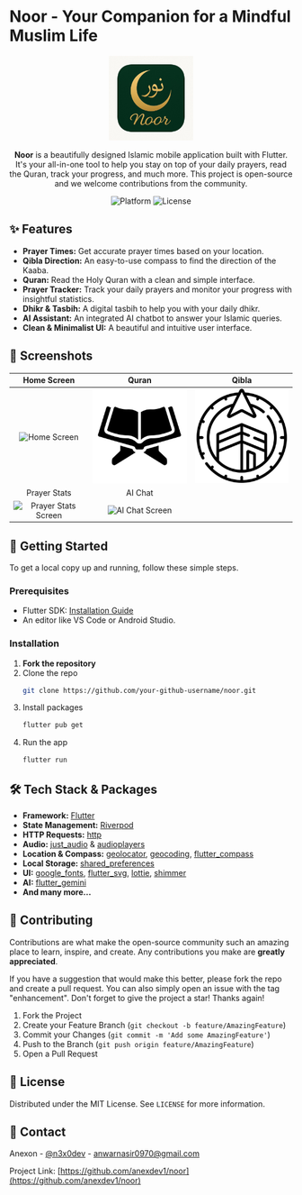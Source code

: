 # Noor - Your Companion for a Mindful Muslim Life

<p align="center">
  <img src="assets/icon.png" alt="Noor App Icon" width="150"/>
</p>

<p align="center">
  <strong>Noor</strong> is a beautifully designed Islamic mobile application built with Flutter. It's your all-in-one tool to help you stay on top of your daily prayers, read the Quran, track your progress, and much more. This project is open-source and we welcome contributions from the community.
</p>

<p align="center">
  <img src="https://img.shields.io/badge/platform-Flutter-blue" alt="Platform">
  <img src="https://img.shields.io/badge/license-MIT-green" alt="License">
</p>

## ✨ Features

*   **Prayer Times:** Get accurate prayer times based on your location.
*   **Qibla Direction:** An easy-to-use compass to find the direction of the Kaaba.
*   **Quran:** Read the Holy Quran with a clean and simple interface.
*   **Prayer Tracker:** Track your daily prayers and monitor your progress with insightful statistics.
*   **Dhikr & Tasbih:** A digital tasbih to help you with your daily dhikr.
*   **AI Assistant:** An integrated AI chatbot to answer your Islamic queries.
*   **Clean & Minimalist UI:** A beautiful and intuitive user interface.

## 📸 Screenshots

| Home Screen | Quran | Qibla |
| :---: | :---: | :---: |
| <img src="assets/home.png" alt="Home Screen" width="200"/> | <img src="assets/quran.png" alt="Quran Screen" width="200"/> | <img src="assets/qibla.png" alt="Qibla Screen" width="200"/> |
| Prayer Stats | AI Chat |
| <img src="assets/prayer.stats.png" alt="Prayer Stats Screen" width="200"/> | <img src="assets/aichat.png" alt="AI Chat Screen" width="200"/> |

## 🚀 Getting Started

To get a local copy up and running, follow these simple steps.

### Prerequisites

*   Flutter SDK: [Installation Guide](https://flutter.dev/docs/get-started/install)
*   An editor like VS Code or Android Studio.

### Installation

1.  **Fork the repository**
2.  Clone the repo
    ```sh
    git clone https://github.com/your-github-username/noor.git
    ```
3.  Install packages
    ```sh
    flutter pub get
    ```
4.  Run the app
    ```sh
    flutter run
    ```

## 🛠 Tech Stack & Packages

*   **Framework:** [Flutter](https://flutter.dev/)
*   **State Management:** [Riverpod](https://riverpod.dev/)
*   **HTTP Requests:** [http](https://pub.dev/packages/http)
*   **Audio:** [just_audio](https://pub.dev/packages/just_audio) & [audioplayers](https://pub.dev/packages/audioplayers)
*   **Location & Compass:** [geolocator](https://pub.dev/packages/geolocator), [geocoding](https://pub.dev/packages/geocoding), [flutter_compass](https://pub.dev/packages/flutter_compass)
*   **Local Storage:** [shared_preferences](https://pub.dev/packages/shared_preferences)
*   **UI:** [google_fonts](https://pub.dev/packages/google_fonts), [flutter_svg](https://pub.dev/packages/flutter_svg), [lottie](https://pub.dev/packages/lottie), [shimmer](https://pub.dev/packages/shimmer)
*   **AI:** [flutter_gemini](https://pub.dev/packages/flutter_gemini)
*   **And many more...**

## 🤝 Contributing

Contributions are what make the open-source community such an amazing place to learn, inspire, and create. Any contributions you make are **greatly appreciated**.

If you have a suggestion that would make this better, please fork the repo and create a pull request. You can also simply open an issue with the tag "enhancement".
Don't forget to give the project a star! Thanks again!

1.  Fork the Project
2.  Create your Feature Branch (`git checkout -b feature/AmazingFeature`)
3.  Commit your Changes (`git commit -m 'Add some AmazingFeature'`)
4.  Push to the Branch (`git push origin feature/AmazingFeature`)
5.  Open a Pull Request

## 📜 License

Distributed under the MIT License. See `LICENSE` for more information.

## 📧 Contact

 Anexon - [@n3x0dev](https://twitter.com/n3x0dev) - anwarnasir0970@gmail.com

Project Link: [https://github.com/anexdev1/noor](https://github.com/anexdev1/noor)
